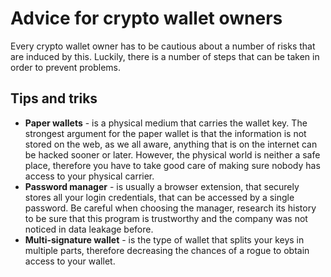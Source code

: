 # Advice for crypto wallet owners
Every crypto wallet owner has to be cautious about a number of risks that are induced by this. Luckily, there is a number of steps that can be taken in order to prevent problems.

## Tips and triks

* **Paper wallets** - is a physical medium that carries the wallet key. The strongest argument for the paper wallet is that the information is not stored on the web, as we all aware, anything that is on the internet can be hacked sooner or later. However, the physical world is neither a safe place, therefore you have to take good care of making sure nobody has access to your physical carrier.
* **Password manager** - is usually a browser extension, that securely stores all your login credentials, that can be accessed by a single password. Be careful when choosing the manager, research its history to be sure that this program is trustworthy and the company was not noticed in data leakage before.
* **Multi-signature wallet** - is the type of wallet that splits your keys in multiple parts, therefore decreasing the chances of a rogue to obtain access to your wallet.